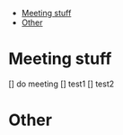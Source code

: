 <!--toc:start-->
- [Meeting stuff](#meeting-stuff)
- [Other](#other)
<!--toc:end-->

# Meeting stuff

[] do meeting
[] test1
[] test2

# Other

